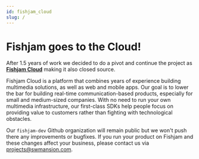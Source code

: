 ```yaml
---
id: fishjam_cloud
slug: /
---
```


# Fishjam goes to the Cloud!


After 1.5 years of work we decided to do a pivot and continue the project as [**Fishjam Cloud**](https://cloud.fishjam.stream/) making it also closed source.

Fishjam Cloud is a platform that combines years of experience building multimedia solutions, as well as web and mobile apps. Our goal is to lower the bar for building real-time communication-based products, especially for small and medium-sized companies. With no need to run your own multimedia infrastructure, our first-class SDKs help people focus on providing value to customers rather than fighting with technological obstacles.

Our `fishjam-dev` Github organization will remain public but we won't push there any improvements or bugfixes. If you run your product on Fishjam and these changes affect your business, please contact us via projects@swmansion.com.